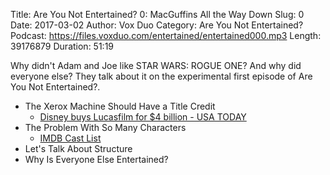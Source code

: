 Title: Are You Not Entertained? 0: MacGuffins All the Way Down
Slug: 0
Date: 2017-03-02
Author: Vox Duo
Category: Are You Not Entertained?
Podcast: https://files.voxduo.com/entertained/entertained000.mp3
Length: 39176879
Duration: 51:19

Why didn't Adam and Joe like STAR WARS: ROGUE ONE? And why did everyone else? They talk about it on the experimental first episode of Are You Not Entertained?.

- The Xerox Machine Should Have a Title Credit
    - [Disney buys Lucasfilm for $4 billion - USA TODAY](http://www.usatoday.com/story/money/business/2012/10/30/disney-star-wars-lucasfilm/1669739/)
- The Problem With So Many Characters
    - [IMDB Cast List](http://www.imdb.com/title/tt3748528/fullcredits?ref_=tt_ql_1)
- Let's Talk About Structure
- Why Is Everyone Else Entertained?

